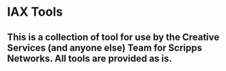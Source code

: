 # IAX Tools
## This is a collection of tool for use by the Creative Services (and anyone else) Team for Scripps Networks. All tools are provided as is.

